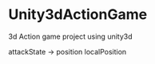 # Unity3dActionGame
3d Action game project using unity3d



attackState -> position localPosition  
